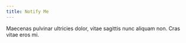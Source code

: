 ```yaml
---
title: Notify Me
---
```


Maecenas pulvinar ultricies dolor, vitae sagittis nunc aliquam non. Cras vitae eros mi.
